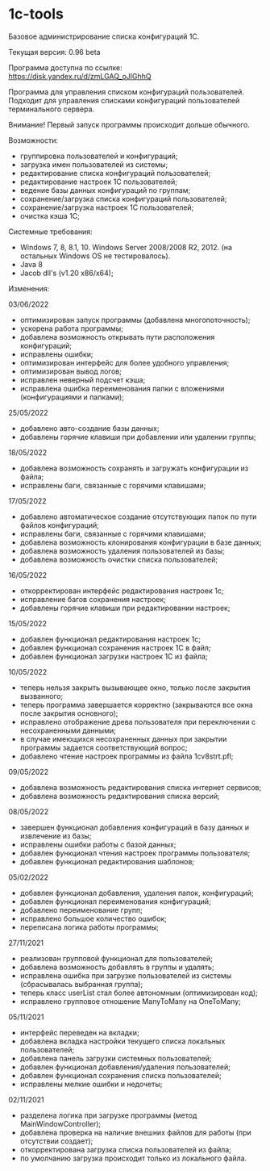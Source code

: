 # 1c-tools
Базовое администрирование списка конфигураций 1C.

Текущая версия: 0.96 beta

Программа доступна по ссылке: https://disk.yandex.ru/d/zmLGAQ_oJlGhhQ

Программа для управления списком конфигураций пользователей.
Подходит для управления списками конфигураций пользователей терминального сервера.

Внимание! Первый запуск программы происходит дольше обычного. 

Возможности:
- группировка пользователей и конфигураций;
- загрузка имен пользователей из системы;
- редактирование списка конфигураций пользователей;
- редактирование настроек 1С пользователей;
- ведение базы данных конфигураций по группам;
- сохранение/загрузка списка конфигураций пользователей;
- сохранение/загрузка настроек 1С пользователей;
- очистка кэша 1С;

Системные требования:
- Windows 7, 8, 8.1, 10. Windows Server 2008/2008 R2, 2012. (на остальных Windows OS не тестировалось).
- Java 8
- Jacob dll's (v1.20 x86/x64);

Изменения:

03/06/2022
- оптимизирован запуск программы (добавлена многопоточность);
- ускорена работа программы;
- добавлена возможность открывать пути расположения конфигураций;
- исправлены ошибки;
- оптимизирован интерфейс для более удобного управления;
- оптимизирован вывод логов;
- исправлен неверный подсчет кэша;
- исправлена ошибка переименования папки с вложениями (конфигурациями и папками);

25/05/2022
- добавлено авто-создание базы данных;
- добавлены горячие клавиши при добавлении или удалении группы;

18/05/2022
- добавлена возможность сохранять и загружать конфигурации из файла;
- исправлены баги, связанные с горячими клавишами;

17/05/2022
- добавлено автоматическое создание отсутствующих папок по пути файлов конфигураций;
- исправлены баги, связанные с горячими клавишами;
- добавлена возможность клонирования конфигурации в базе данных;
- добавлена возможность удаления пользователей из базы;
- добавлена возможность очистки списка пользователей;

16/05/2022
- откорректирован интерфейс редактирования настроек 1с;
- исправление багов сохранения настроек;
- добавлены горячие клавиши при редактировании настроек;

15/05/2022
- добавлен функционал редактирования настроек 1с;
- добавлен функционал сохранения настроек 1С в файл;
- добавлен функционал загрузки настроек 1С из файла;

10/05/2022
- теперь нельзя закрыть вызывающее окно, только после закрытия вызванного;
- теперь программа завершается корректно (закрываются все окна после закрытия основного);
- исправлено отображение древа пользователя при переключении с несохраненными данными;
- в случае имеющихся несохраненных данных при закрытии программы задается соответствующий вопрос;
- добавлено чтение настроек программы из файла 1cv8strt.pfl;

09/05/2022
- добавлена возможность редактирования списка интернет сервисов;
- добавлена возможность редактирования списка версий;

08/05/2022
- завершен функционал добавления конфигураций в базу данных и извлечение из базы;
- исправлены ошибки работы с базой данных;
- добавлен функционал чтения настроек программы пользователя;
- добавлен функционал редактирования шаблонов;

05/02/2022
- добавлен функционал добавления, удаления папок, конфигураций;
- добавлен функционал переименования конфигураций;
- добавлено переименование групп;
- исправлено большое количество ошибок;
- переписана логика работы программы;

27/11/2021
- реализован групповой функционал для пользователей;
- добавлена возможность добавлять в группы и удалять;
- исправлена ошибка при загрузке пользователей из системы (сбрасывалась выбранная группа);
- теперь класс userList стал более автономным (оптимизирован код);
- исправлено групповое отношение ManyToMany на OneToMany;

05/11/2021
- интерфейс переведен на вкладки;
- добавлена вкладка настройки текущего списка локальных пользователей;
- добавлена панель загрузки системных пользователей;
- добавлен функционал добавления/удаления пользователей;
- добавлен функционал сохранения списка пользователей;
- исправлены мелкие ошибки и недочеты;

02/11/2021
- разделена логика при загрузке программы (метод MainWindowController);
- добавлена проверка на наличие внешних файлов для работы (при отсутствии создает);
- откорректирована загрузка списка пользователей из файла;
- по умолчанию загрузка происходит только из локального файла.
